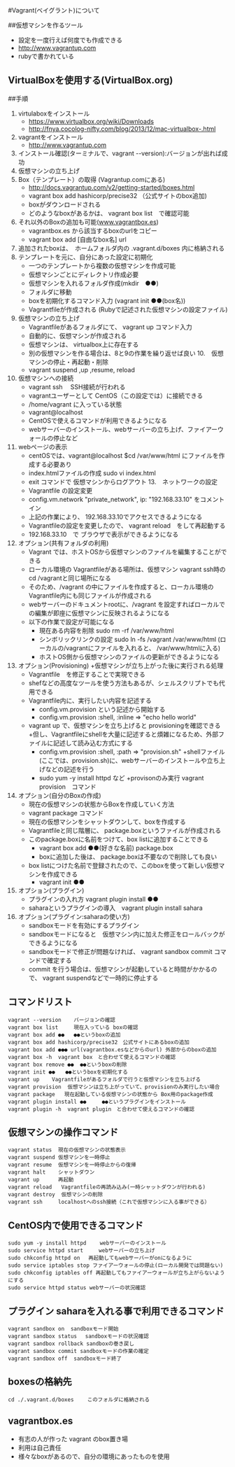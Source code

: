 
#Vagrant(ベイグラント)について

##仮想マシンを作るツール

+ 設定を一度行えば何度でも作成できる
+ http://www.vagrantup.com
+ rubyで書かれている

## VirtualBoxを使用する(VirtualBox.org)

##手順

1. virtulaboxをインストール
    + https://www.virtualbox.org/wiki/Downloads
    + http://fnya.cocolog-nifty.com/blog/2013/12/mac-virtualbox-.html
2. vagrantをインストール
    + http://www.vagrantup.com
3. インストール確認(ターミナルで、vagrant --version):バージョンが出れば成功
4. 仮想マシンの立ち上げ
5. Box（テンプレート）の取得 (Vagrantup.comにある)
    + http://docs.vagrantup.com/v2/getting-started/boxes.html
    + vagrant box add hashicorp/precise32 （公式サイトのbox追加)
    + boxがダウンロードされる
    + どのようなboxがあるかは、 vagrant box list　で確認可能
6. それ以外のBoxの追加も可能(www.vagrantbox.es)
    + vagrantbox.es から該当するboxのurlをコピー
    + vagrant box add [自由なbox名] url
7.  追加されたboxは、　ホームフォルダ内の .vagrant.d/boxes 内に格納される
8. テンプレートを元に、自分にあった設定に初期化
    + 一つのテンプレートから複数の仮想マシンを作成可能
    + 仮想マシンごとにディレクトリ作成必要
    + 仮想マシンを入れるフォルダ作成(mkdir　●●)
    + フォルダに移動
    + boxを初期化するコマンド入力 (vagrant init ●●(box名))
    + Vagrantfileが作成される (Rubyで記述された仮想マシンの設定ファイル)
9. 仮想マシンの立ち上げ
    + Vagrantfileがあるフォルダにて、 vagrant up コマンド入力
    + 自動的に、仮想マシンが作成される
    + 仮想マシンは、 virtualbox上に存在する
    + 別の仮想マシンを作る場合は、8と9の作業を繰り返せば良い
10.　仮想マシンの停止・再起動・削除
    + vagrant suspend ,up ,resume, reload
11. 仮想マシンへの接続
    + vagrant ssh 　SSH接続が行われる
    + vagrantユーザーとして CentOS（この設定では）に接続できる
    + /home/vagrant に入っている状態
    + vagrant@localhost
    + CentOSで使えるコマンドが利用できるようになる
    + webサーバーのインストール、webサーバーの立ち上げ、ファイアーウォールの停止など
12. webページの表示
    + centOSでは、vagrant@localhost $cd /var/www/html にファイルを作成する必要あり
    + index.htmlファイルの作成   sudo vi index.html
    + exit コマンドで 仮想マシンからログアウト
13.　ネットワークの設定
    + Vagrantfile の設定変更
    + config.vm.network "private_network", ip: "192.168.33.10" をコメントイン
    + 上記の作業により、 192.168.33.10でアクセスできるようになる
    + Vagrantfileの設定を変更したので、 vagrant reload　をして再起動する
    + 192.168.33.10　で ブラウザで表示ができるようになる
14. オプション(共有フォルダの利用)
    + Vagrant では、ホストOSから仮想マシンのファイルを編集することができる
    + ローカル環境の Vagrantfileがある場所は、仮想マシン vagrant ssh時の cd /vagrantと同じ場所になる
    + そのため、/vagrant の中にファイルを作成すると、ローカル環境のVagrantfile内にも同じファイルが作成される
    + webサーバーのドキュメントrootに、/vagrant を設定すればローカルでの編集が即座に仮想マシンに反映されるようになる
    + 以下の作業で設定が可能になる
        * 現在ある内容を削除   sudo rm -rf /var/www/html
        * シンボリックリンクの設定 sudo ln -fs /vagrant /var/www/html (ローカルの/vagrantにファイルを入れると、 /var/www/htmlに入る)
        * ホストOS側から仮想マシンのファイルの更新ができるようになる
15. オプション(Provisioning)
    +仮想マシンが立ち上がった後に実行される処理
    + Vagrantfile　を修正することで実現できる
    + shefなどの高度なツールを使う方法もあるが、シェルスクリプトでも代用できる
    + Vagrantfile内に、実行したい内容を記述する
        * config.vm.provision という記述から開始する
        * config.vm.provision :shell, :inline =>  "echo hello world"
    + vagrant up で、仮想マシンを立ち上げると provisioningを確認できる
    +但し、Vagrantfileにshellを大量に記述すると煩雑になるため、外部ファイルに記述して読み込む方式にする
        * config.vm.provision :shell, :path => "provision.sh"
    +shellファイル(ここでは、provision.sh)に、webサーバーのインストールや立ち上げなどの記述を行う
        * sudo yum -y install httpd など
    +provisonのみ実行   vagrant provision　コマンド
16. オプション(自分のBoxの作成)
    + 現在の仮想マシンの状態からBoxを作成していく方法
    + vagrant package コマンド
    + 現在の仮想マシンをシャットダウンして、boxを作成する
    + Vagrantfileと同じ階層に、 package.boxというファイルが作成される
    + このpackage.boxに名前をつけて、box listに追加することできる
        * vagrant box add ●●(好きな名前) package.box
        * boxに追加した後は、 package.boxは不要なので削除しても良い
    + box listにつけた名前で登録されたので、このboxを使って新しい仮想マシンを作成できる
        * vagrant init ●●
17. オプション(プラグイン)
    + プラグインの入れ方  vagrant plugin install ●●
    + saharaというプラグインの導入　vagrant plugin install sahara
18. オプション(プラグイン:saharaの使い方)
    + sandboxモードを有効にするプラグイン
    + sandboxモードになると　仮想マシン内に加えた修正をロールバックができるようになる
    + sandboxモードで修正が問題なければ、 vagrant sandbox commit コマンドで確定する
    + commit を行う場合は、仮想マシンが起動していると時間がかかるので、 vagrant suspendなどで一時的に停止する




## コマンドリスト

    vagrant --version    バージョンの確認
    vagrant box list     現在入っている boxの確認
    vagrant box add ●●   ●●というboxの追加
    vagrant box add hashicorp/precise32　公式サイトにあるboxの追加
    vagrant box add ●●● url(vagrantbox.esなどからのurl) 外部からのboxの追加
    vagrant box -h  vagrant box　と合わせて使えるコマンドの確認
    vagrant box remove ●●  ●●というboxの削除
    vagrant init ●●　　●●というboxを初期化する
    vagrant up    Vagrantfileがあるフォルダで行うと仮想マシンを立ち上げる
    vagrant provision  仮想マシンは立ち上がっていて、provisionのみ実行したい場合
    vagrant package   現在起動している仮想マシンの状態から Box用のpackage作成
    vagrant plugin install ●●　　　●●というプラグインをインストール
    vagrant plugin -h  vagrant plugin　と合わせて使えるコマンドの確認


## 仮想マシンの操作コマンド

    vagrant status  現在の仮想マシンの状態表示
    vagrant suspend 仮想マシンを一時停止
    vagrant resume  仮想マシンを一時停止からの復帰
    vagrant halt    シャットダウン
    vagrant up      再起動
    vagrant reload   Vagrantfileの再読み込み(一時シャットダウンが行われる)
    vagrant destroy  仮想マシンの削除
    vagrant ssh     localhostへのssh接続（これで仮想マシンに入る事ができる）

## CentOS内で使用できるコマンド

    sudo yum -y install httpd 　　webサーバーのインストール
    sudo service httpd start     webサーバーの立ち上げ
    sudo chkconfig httpd on 　再起動してもwebサーバーがonになるように
    sudo service iptables stop ファイアーウォールの停止(ローカル開発では問題ない)
    sudo chkconfig iptables off 再起動してもファイアーウォールが立ち上がらないようにする
    sudo service httpd status webサーバーの状況確認

## プラグイン saharaを入れる事で利用できるコマンド

    vagrant sandbox on  sandboxモード開始
    vagrant sandbox status 　sandboxモードの状況確認
    vagrant sandbox rollback sandboxの巻き戻し
    vagrant sandbox commit sandboxモードの作業の確定
    vagrant sandbox off  sandboxモード終了


## boxesの格納先

    cd ./.vagrant.d/boxes 　　このフォルダに格納される


## vagrantbox.es

+ 有志の人が作った vagrant のbox置き場
+ 利用は自己責任
+ 様々なboxがあるので、自分の環境にあったものを使用